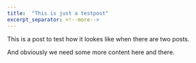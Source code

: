 ```yaml
---
title:  "This is just a testpost"
excerpt_separator: <!--more-->
---
```


This is a post to test how it lookes like when there are two posts.

<!--more-->

And obviously we need some more content here and there.
